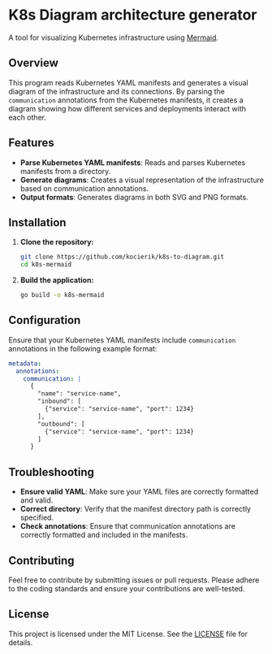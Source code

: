 # K8s Diagram architecture generator

A tool for visualizing Kubernetes infrastructure using [Mermaid](https://github.com/dreampuf/mermaid.go).

## Overview

This program reads Kubernetes YAML manifests and generates a visual diagram of the infrastructure and its connections. By parsing the `communication` annotations from the Kubernetes manifests, it creates a diagram showing how different services and deployments interact with each other.

## Features

- **Parse Kubernetes YAML manifests**: Reads and parses Kubernetes manifests from a directory.
- **Generate diagrams**: Creates a visual representation of the infrastructure based on communication annotations.
- **Output formats**: Generates diagrams in both SVG and PNG formats.

## Installation

1. **Clone the repository:**

    ```bash
    git clone https://github.com/kocierik/k8s-to-diagram.git
    cd k8s-mermaid
    ```

2. **Build the application:**

    ```bash
    go build -o k8s-mermaid
    ```

## Configuration

Ensure that your Kubernetes YAML manifests include `communication` annotations in the following example format:

```yaml
metadata:
  annotations:
    communication: |
      {
        "name": "service-name",
        "inbound": [
          {"service": "service-name", "port": 1234}
        ],
        "outbound": [
          {"service": "service-name", "port": 1234}
        ]
      }
```
## Troubleshooting
- **Ensure valid YAML**: Make sure your YAML files are correctly formatted and valid.
- **Correct directory**: Verify that the manifest directory path is correctly specified.
- **Check annotations**: Ensure that communication annotations are correctly formatted and included in the manifests.

## Contributing

Feel free to contribute by submitting issues or pull requests. Please adhere to the coding standards and ensure your contributions are well-tested.


## License

This project is licensed under the MIT License. See the [LICENSE](https://github.com/kocierik/k8s-to-diagram/blob/main/LICENSE) file for details.
